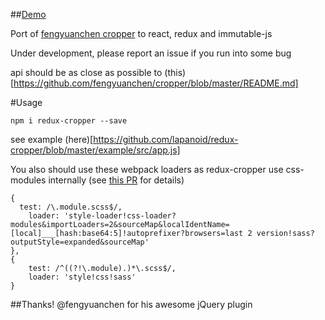 ##[Demo](http://lapanoid.github.io/redux-cropper/)

Port of [fengyuanchen cropper](https://github.com/fengyuanchen/cropper) to react, redux and immutable-js

Under development, please report an issue if you run into some bug

api should be as close as possible to (this)[https://github.com/fengyuanchen/cropper/blob/master/README.md]

#Usage

```
npm i redux-cropper --save
```
see example (here)[https://github.com/lapanoid/redux-cropper/blob/master/example/src/app.js]

You also should use these webpack loaders as redux-cropper use css-modules internally (see [this PR](https://github.com/css-modules/css-modules/pull/65) for details)

```
{
  test: /\.module.scss$/,
	loader: 'style-loader!css-loader?modules&importLoaders=2&sourceMap&localIdentName=[local]___[hash:base64:5]!autoprefixer?browsers=last 2 version!sass?outputStyle=expanded&sourceMap'
},
{
	test: /^((?!\.module).)*\.scss$/,
	loader: 'style!css!sass'
}
```

##Thanks!
@fengyuanchen for his awesome jQuery plugin

